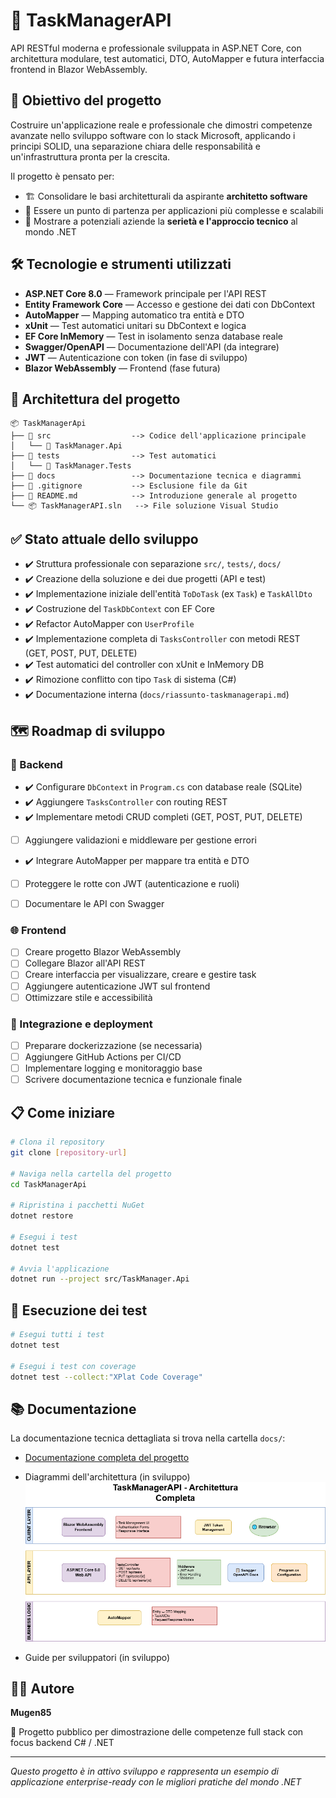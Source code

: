 # 🚀 TaskManagerAPI

API RESTful moderna e professionale sviluppata in ASP.NET Core, con architettura modulare, test automatici, DTO, AutoMapper e futura interfaccia frontend in Blazor WebAssembly.

## 🎯 Obiettivo del progetto

Costruire un'applicazione reale e professionale che dimostri competenze avanzate nello sviluppo software con lo stack Microsoft, applicando i principi SOLID, una separazione chiara delle responsabilità e un'infrastruttura pronta per la crescita.

Il progetto è pensato per:

- 🏗️ Consolidare le basi architetturali da aspirante **architetto software**
- 🔧 Essere un punto di partenza per applicazioni più complesse e scalabili  
- 💼 Mostrare a potenziali aziende la **serietà e l'approccio tecnico** al mondo .NET

## 🛠️ Tecnologie e strumenti utilizzati

- **ASP.NET Core 8.0** — Framework principale per l'API REST
- **Entity Framework Core** — Accesso e gestione dei dati con DbContext  
- **AutoMapper** — Mapping automatico tra entità e DTO
- **xUnit** — Test automatici unitari su DbContext e logica
- **EF Core InMemory** — Test in isolamento senza database reale
- **Swagger/OpenAPI** — Documentazione dell'API (da integrare)
- **JWT** — Autenticazione con token (in fase di sviluppo)
- **Blazor WebAssembly** — Frontend (fase futura)

## 📂 Architettura del progetto

```
📦 TaskManagerApi
├── 📁 src                  --> Codice dell'applicazione principale
│   └── 📁 TaskManager.Api
├── 📁 tests                --> Test automatici
│   └── 📁 TaskManager.Tests
├── 📁 docs                 --> Documentazione tecnica e diagrammi
├── 📝 .gitignore           --> Esclusione file da Git
├── 📖 README.md            --> Introduzione generale al progetto
└── 📦 TaskManagerAPI.sln   --> File soluzione Visual Studio
```

## ✅ Stato attuale dello sviluppo

- ✔️ Struttura professionale con separazione `src/`, `tests/`, `docs/`
- ✔️ Creazione della soluzione e dei due progetti (API e test)
- ✔️ Implementazione iniziale dell'entità `ToDoTask` (ex `Task`) e `TaskAllDto`
- ✔️ Costruzione del `TaskDbContext` con EF Core
- ✔️ Refactor AutoMapper con `UserProfile`
- ✔️ Implementazione completa di `TasksController` con metodi REST (GET, POST, PUT, DELETE)
- ✔️ Test automatici del controller con xUnit e InMemory DB
- ✔️ Rimozione conflitto con tipo `Task` di sistema (C#)
- ✔️ Documentazione interna (`docs/riassunto-taskmanagerapi.md`)


## 🗺️ Roadmap di sviluppo

### 🔧 Backend

- ✔️ Configurare `DbContext` in `Program.cs` con database reale (SQLite)
- ✔️ Aggiungere `TasksController` con routing REST
- ✔️ Implementare metodi CRUD completi (GET, POST, PUT, DELETE)
- [ ] Aggiungere validazioni e middleware per gestione errori
- ✔️ Integrare AutoMapper per mappare tra entità e DTO
- [ ] Proteggere le rotte con JWT (autenticazione e ruoli)
- [ ] Documentare le API con Swagger


### 🌐 Frontend

- [ ] Creare progetto Blazor WebAssembly
- [ ] Collegare Blazor all'API REST
- [ ] Creare interfaccia per visualizzare, creare e gestire task
- [ ] Aggiungere autenticazione JWT sul frontend
- [ ] Ottimizzare stile e accessibilità

### 🚀 Integrazione e deployment

- [ ] Preparare dockerizzazione (se necessaria)
- [ ] Aggiungere GitHub Actions per CI/CD
- [ ] Implementare logging e monitoraggio base
- [ ] Scrivere documentazione tecnica e funzionale finale

## 📋 Come iniziare

```bash
# Clona il repository
git clone [repository-url]

# Naviga nella cartella del progetto
cd TaskManagerApi

# Ripristina i pacchetti NuGet
dotnet restore

# Esegui i test
dotnet test

# Avvia l'applicazione
dotnet run --project src/TaskManager.Api
```

## 🧪 Esecuzione dei test

```bash
# Esegui tutti i test
dotnet test

# Esegui i test con coverage
dotnet test --collect:"XPlat Code Coverage"
```

## 📚 Documentazione

La documentazione tecnica dettagliata si trova nella cartella `docs/`:

- [Documentazione completa del progetto](docs/Documentazione-creazione-progetto.md)

- Diagrammi dell'architettura (in sviluppo)
![Diagramma architettura](docs/TaskManagerApiFlowChartClaude.drawio.png)
- Guide per sviluppatori (in sviluppo)

## 👨‍💻 Autore

**Mugen85**

🔗 Progetto pubblico per dimostrazione delle competenze full stack con focus backend C# / .NET

---

*Questo progetto è in attivo sviluppo e rappresenta un esempio di applicazione enterprise-ready con le migliori pratiche del mondo .NET*